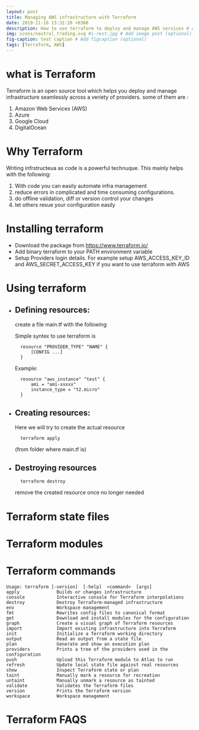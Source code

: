 ```yaml
---
layout: post
title: Managing AWS infrastructure with Terraform
date: 2019-11-16 13:32:20 +0300
description: How to use terraform to deploy and manage AWS services # Add post description (optional)
img: icons/neutral_trading.svg #i-rest.jpg # Add image post (optional)
fig-caption: test caption # Add figcaption (optional)
tags: [Terraform, AWS]
---
```




# what is Terraform

Terraform is an open source tool which helps you deploy and manage infrastructure seamlessly across a veriety of providers. some of them are :

  

 1. Amazon Web Services (AWS)
 2. Azure
 3. Google Cloud
 4. DigitalOcean

  

# Why Terraform

Writing infrstructeua as code is a powerful technuque. This mainly helps with the following:

 1. With code you can easily automate infra management
 2. reduce errors in complicated and time consuming configurations.
 3. do offline validation, diff or version control your changes
 4. let others resue your configuration easily

  

# Installing terraform
- Download the package from https://www.terraform.io/
- Add binary terraform to your PATH environment variable
- Setup Providers login details. For example setup AWS_ACCESS_KEY_ID and AWS_SECRET_ACCESS_KEY if you want to use terraform with AWS

  
  

# Using terraform

- ## Defining resources: 

    create a file main.tf with the following 

    Simple syntex to use terraform is 

        resource "PROVIDER_TYPE" "NAME" {
            [CONFIG ...]
        }

    Example:

        resource "aws_instance" "test" {
            ami = "ami-xxxxx"
            instance_type = "t2.micro"
        }

- ## Creating resources: 
    Here we will try to create the actual resource
        
        terraform apply 
    
    (from folder where main.tf is)

- ## Destroying resources
        
        terraform destroy
    
    remove the created resource once no longer needed




  

# Terraform state files

  

# Terraform modules

  

# Terraform commands
    Usage: terraform [-version]  [-help]  <command>  [args]
    apply              Builds or changes infrastructure
    console            Interactive console for Terraform interpolations
    destroy            Destroy Terraform-managed infrastructure
    env                Workspace management
    fmt                Rewrites config files to canonical format
    get                Download and install modules for the configuration
    graph              Create a visual graph of Terraform resources
    import             Import existing infrastructure into Terraform
    init               Initialize a Terraform working directory
    output             Read an output from a state file
    plan               Generate and show an execution plan
    providers          Prints a tree of the providers used in the configuration
    push               Upload this Terraform module to Atlas to run
    refresh            Update local state file against real resources
    show               Inspect Terraform state or plan
    taint              Manually mark a resource for recreation
    untaint            Manually unmark a resource as tainted
    validate           Validates the Terraform files
    version            Prints the Terraform version
    workspace          Workspace management


# Terraform FAQS









